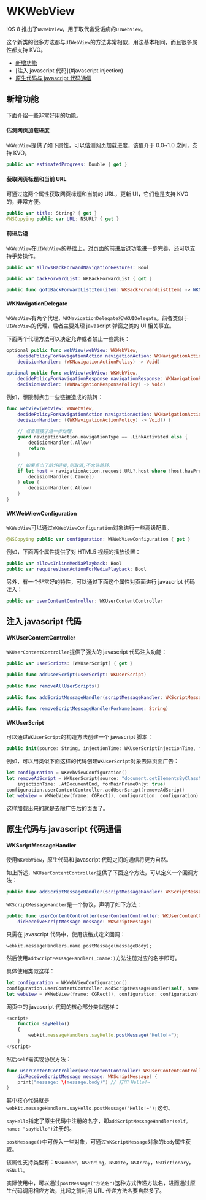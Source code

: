 # WKWebView

iOS 8 推出了`WKWebView`，用于取代备受诟病的`UIWebView`。

这个新类的很多方法都与`UIWebView`的方法非常相似，用法基本相同，而且很多属性都支持 KVO。

- [新增功能](#新增功能)
- [注入 javascript 代码](#javascript injection)
- [原生代码与 javascript 代码通信](#communication)

## 新增功能

下面介绍一些非常好用的功能。

#### 估测网页加载进度

`WKWebView`提供了如下属性，可以估测网页加载进度，该值介于 0.0~1.0 之间，支持 KVO。

```swift
public var estimatedProgress: Double { get }
```

#### 获取网页标题和当前 URL

可通过这两个属性获取网页标题和当前的 URL，更新 UI，它们也是支持 KVO 的，非常方便。

```swift
public var title: String? { get }
@NSCopying public var URL: NSURL? { get }
```

#### 前进后退

`WKWebView`在`UIWebView`的基础上，对页面的前进后退功能进一步完善，还可以支持手势操作。

```swift
public var allowsBackForwardNavigationGestures: Bool

public var backForwardList: WKBackForwardList { get }

public func goToBackForwardListItem(item: WKBackForwardListItem) -> WKNavigation?
```

#### WKNavigationDelegate

`WKWebView`有两个代理，`WKNavigationDelegate`和`WKUIDelegate`。前者类似于`UIWebView`的代理，后者主要处理 javascript 弹窗之类的 UI 相关事宜。

下面两个代理方法可以决定允许或者禁止一些跳转：

```swift
optional public func webView(webView: WKWebView, 
	decidePolicyForNavigationAction navigationAction: WKNavigationAction, 
	decisionHandler: (WKNavigationActionPolicy) -> Void)
	
optional public func webView(webView: WKWebView, 
	decidePolicyForNavigationResponse navigationResponse: WKNavigationResponse,
	decisionHandler: (WKNavigationResponsePolicy) -> Void)
```

例如，想限制点击一些链接造成的跳转：

```swift
func webView(webView: WKWebView, 
	decidePolicyForNavigationAction navigationAction: WKNavigationAction,
	decisionHandler: ((WKNavigationActionPolicy) -> Void)) {
	
	// 点击链接才进一步处理.
    guard navigationAction.navigationType == .LinkActivated else {
        decisionHandler(.Allow)
        return
    }

	// 如果点击了站外链接,则取消,不允许跳转.
    if let host = navigationAction.request.URL?.host where !host.hasPrefix("www.233.com") {
        decisionHandler(.Cancel)
    } else {
        decisionHandler(.Allow)
    }
}
```

#### WKWebViewConfiguration

`WKWebView`可以通过`WKWebViewConfiguration`对象进行一些高级配置。

```swift
@NSCopying public var configuration: WKWebViewConfiguration { get }
```

例如，下面两个属性提供了对 HTML5 视频的播放设置：

```swift
public var allowsInlineMediaPlayback: Bool
public var requiresUserActionForMediaPlayback: Bool
```

另外，有一个非常好的特性，可以通过下面这个属性对页面进行 javascript 代码注入：

```swift
public var userContentController: WKUserContentController
```

<a name="javascript injection"></a>
## 注入 javascript 代码

#### WKUserContentController

`WKUserContentController`提供了强大的 javascript 代码注入功能：

```swift
public var userScripts: [WKUserScript] { get }

public func addUserScript(userScript: WKUserScript)
    
public func removeAllUserScripts()
    
public func addScriptMessageHandler(scriptMessageHandler: WKScriptMessageHandler, name: String)
    
public func removeScriptMessageHandlerForName(name: String)
```

#### WKUserScript

可以通过`WKUserScript`的构造方法创建一个 javascript 脚本：

```swift
public init(source: String, injectionTime: WKUserScriptInjectionTime, forMainFrameOnly: Bool)
```

例如，可以用类似下面这样的代码创建`WKUserScript`对象去除页面广告：


```swift
let configuration = WKWebViewConfiguration()
let removeAdScript = WKUserScript(source: "document.getElementsByClassName('adsbygoogle')[0].remove();", 
	injectionTime: .AtDocumentEnd, forMainFrameOnly: true)
configuration.userContentController.addUserScript(removeAdScript)
let webView = WKWebView(frame: CGRect(), configuration: configuration)
```

这样加载出来的就是去除广告后的页面了。

<a name="communication"></a>
## 原生代码与 javascript 代码通信

#### WKScriptMessageHandler

使用`WKWebView`，原生代码和 javascript 代码之间的通信将更为自然。

如上所述，`WKUserContentController`提供了下面这个方法，可以定义一个回调方法：

```swift
public func addScriptMessageHandler(scriptMessageHandler: WKScriptMessageHandler, name: String)
```

`WKScriptMessageHandler`是一个协议，声明了如下方法：

```swift
public func userContentController(userContentController: WKUserContentController, 
	didReceiveScriptMessage message: WKScriptMessage)
```

只需在 javascript 代码中，使用该格式定义回调：

```
webkit.messageHandlers.name.postMessage(messageBody);
```

然后使用`addScriptMessageHandler(_:name:)`方法注册对应的名字即可。

具体使用类似这样：

```swift
let configuration = WKWebViewConfiguration()
configuration.userContentController.addScriptMessageHandler(self, name: "sayHello")
let webView = WKWebView(frame: CGRect(), configuration: configuration)
```

网页中的 javascript 代码的核心部分类似这样：

```javascript
<script>
	function sayHello()
	{
		webkit.messageHandlers.sayHello.postMessage("Hello!~");
	}
</script>
```

然后`self`需实现协议方法：

```swift
func userContentController(userContentController: WKUserContentController,
	didReceiveScriptMessage message: WKScriptMessage) {
	print("message: \(message.body)") // 打印 Hello!~
}
```

其中核心代码就是`webkit.messageHandlers.sayHello.postMessage("Hello!~");`这句。

`sayHello`指定了原生代码中注册的名字，即`addScriptMessageHandler(self, name: "sayHello")`注册的。

`postMessage()`中可传入一些对象，可通过`WKScriptMessage`对象的`body`属性获取。

该属性支持类型有：`NSNumber`，`NSString`，`NSDate`，`NSArray`，`NSDictionary`，`NSNull`。

实际使用中，可以通过`postMessage("方法名")`这种方式传递方法名，进而通过原生代码调用相应方法，比起之前利用 URL 传递方法名要自然多了。

